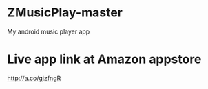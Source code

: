 # ZMusicPlay-master
My android music player app

# Live app link at Amazon appstore
http://a.co/gjzfngR
